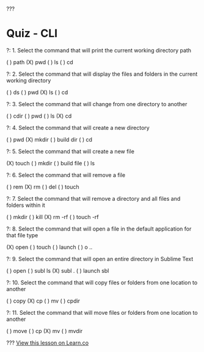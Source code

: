 

???

# Quiz - CLI

?: 1. Select the command that will print the current working directory path

( ) path
(X) pwd
( ) ls
( ) cd

?: 2. Select the command that will display the files and folders in the current working directory

( ) ds
( ) pwd
(X) ls
( ) cd

?: 3. Select the command that will change from one directory to another

( ) cdir
( ) pwd
( ) ls
(X) cd

?: 4. Select the command that will create a new directory

( ) pwd
(X) mkdir
( ) build dir
( ) cd

?: 5. Select the command that will create a new file

(X) touch
( ) mkdir
( ) build file
( ) ls

?: 6. Select the command that will remove a file

( ) rem
(X) rm
( ) del
( ) touch

?: 7. Select the command that will remove a directory and all files and folders within it

( ) mkdir
( ) kill
(X) rm -rf
( ) touch -rf

?: 8. Select the command that will open a file in the default application for that file type

(X) open
( ) touch
( ) launch
( ) o ..

?: 9. Select the command that will open an entire directory in Sublime Text

( ) open
( ) subl ls
(X) subl .
( ) launch sbl

?: 10. Select the command that will copy files or folders from one location to another

( ) copy
(X) cp
( ) mv
( ) cpdir

?: 11. Select the command that will move files or folders from one location to another

( ) move
( ) cp
(X) mv
( ) mvdir

???
<a href='https://learn.co/lessons/quiz-cli' data-visibility='hidden'>View this lesson on Learn.co</a>
